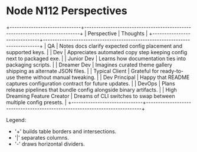 # Node N112 Perspectives

+------------------------------+----------------------------------------------------------------------------+
| Perspective                  | Thoughts                                                                   |
+------------------------------+----------------------------------------------------------------------------+
| QA                           | Notes docs clarify expected config placement and supported keys.           |
| Dev                          | Appreciates automated copy step keeping config next to packaged exe.       |
| Junior Dev                   | Learns how documentation ties into packaging scripts.                      |
| Dreamer Dev                  | Imagines curated theme gallery shipping as alternate JSON files.           |
| Typical Client               | Grateful for ready-to-use theme without manual tweaking.                   |
| Dev Principal                | Happy that README captures configuration contract for future updates.      |
| DevOps                       | Plans release pipelines that bundle config alongside binary artifacts.     |
| High Dreaming Feature Creator | Dreams of CLI switches to swap between multiple config presets.           |
+------------------------------+----------------------------------------------------------------------------+

Legend:
- '+' builds table borders and intersections.
- '|' separates columns.
- '-' draws horizontal dividers.
